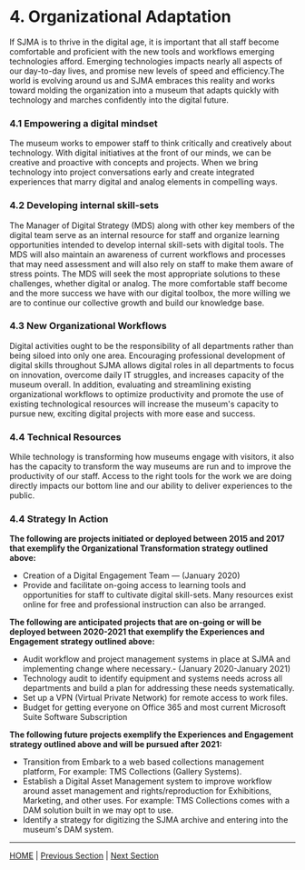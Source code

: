 # 4. Organizational Adaptation

 If SJMA is to thrive in the digital age, it is important that all staff become comfortable and proficient with the new tools and workflows emerging technologies afford. Emerging technologies impacts nearly all aspects of our day-to-day lives, and promise new levels of speed and efficiency.The world is evolving around us and SJMA embraces this reality and works toward molding the organization into a museum that adapts quickly with technology and marches confidently into the digital future.

### 4.1 Empowering a digital mindset

The museum works to empower staff to think critically and creatively about technology. With digital initiatives at the front of our minds, we can be creative and proactive with concepts and projects. When we bring technology into project conversations early and create integrated experiences that marry digital and analog elements in compelling ways.

### 4.2 Developing internal skill-sets

The Manager of Digital Strategy (MDS) along with other key members of the digital team serve as an internal resource for staff and organize learning opportunities intended to develop internal skill-sets with digital tools. The MDS will also maintain an awareness of current workflows and processes that may need assessment and will also rely on staff to make them aware of stress points. The MDS will seek the most appropriate solutions to these challenges, whether digital or analog. The more comfortable staff become and the more success we have with our digital toolbox, the more willing we are to continue our collective growth and build our knowledge base.

### 4.3 New Organizational Workflows

Digital activities ought to be the responsibility of all departments rather than being siloed into only one area. Encouraging professional development of digital skills throughout SJMA allows digital roles in all departments to focus on innovation, overcome daily IT struggles, and increases capacity of the museum overall. In addition, evaluating and streamlining existing organizational workflows to optimize productivity and promote the use of existing technological resources will increase the museum's capacity to pursue new, exciting digital projects with more ease and success.

### 4.4 Technical Resources

While technology is transforming how museums engage with visitors, it also has the capacity to transform the way museums are run and to improve the productivity of our staff. Access to the right tools for the work we are doing directly impacts our bottom line and our ability to deliver experiences to the public.

### 4.4 Strategy In Action

**The following are projects initiated or deployed between 2015 and 2017 that exemplify the Organizational Transformation strategy outlined above:**

* Creation of a Digital Engagement Team — (January 2020)
* Provide and facilitate on-going access to learning tools and opportunities for staff to cultivate digital skill-sets. Many resources exist online for free and professional instruction can also be arranged.

**The following are anticipated projects that are on-going or will be deployed between 2020-2021 that exemplify the Experiences and Engagement strategy outlined above:**


* Audit workflow and project management systems in place at SJMA and implementing change where necessary.- (January 2020-January 2021)
* Technology audit to identify equipment and systems needs across all departments and build a plan for  addressing these needs systematically.
* Set up a VPN (Virtual Private Network) for remote access to work files.
* Budget for getting everyone on Office 365 and most current Microsoft Suite Software Subscription


**The following future projects exemplify the Experiences and Engagement strategy outlined above and will be pursued after 2021:**

* Transition from Embark to a web based collections management platform, For example: TMS Collections (Gallery Systems).
* Establish a Digital Asset Management system to improve workflow around asset management and rights/reproduction for Exhibitions, Marketing, and other uses. For example: TMS Collections comes with a DAM solution built in we may opt to use.
* Identify a strategy for digitizing the SJMA archive and entering into the museum's DAM system.

-----

[HOME](index.md) | [Previous Section](03_Accessibility_and_Philisophy.md) | [Next Section](05_Financial_Solvency.md)
